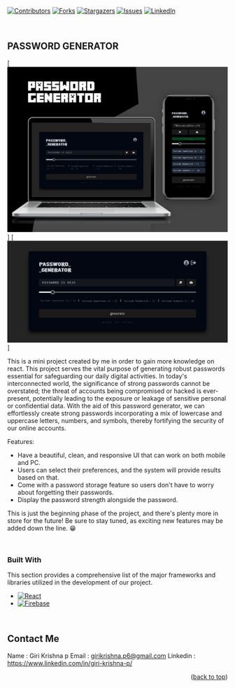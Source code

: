 <!-- Improved compatibility of back to top link: See: https://github.com/othneildrew/Best-README-Template/pull/73 -->
<a name="readme-top"></a>
<!--
*** Thanks for checking out the Best-README-Template. If you have a suggestion
*** that would make this better, please fork the repo and create a pull request
*** or simply open an issue with the tag "enhancement".
*** Don't forget to give the project a star!
*** Thanks again! Now go create something AMAZING! :D
-->



<!-- PROJECT SHIELDS -->
<!--
*** I'm using markdown "reference style" links for readability.
*** Reference links are enclosed in brackets [ ] instead of parentheses ( ).
*** See the bottom of this document for the declaration of the reference variables
*** for contributors-url, forks-url, etc. This is an optional, concise syntax you may use.
*** https://www.markdownguide.org/basic-syntax/#reference-style-links
-->
[![Contributors][contributors-shield]][contributors-url]
[![Forks][forks-shield]][forks-url]
[![Stargazers][stars-shield]][stars-url]
[![Issues][issues-shield]][issues-url]
[![LinkedIn][linkedin-shield]][linkedin-url]

<br />

<!-- ABOUT THE PROJECT -->
## PASSWORD GENERATOR 

[![Product Name Screen Shot][product-screenshot]]
[![Product Name Screen Shot][product-screenshot2]]


This is a mini project created by me in order to gain more knowledge on react. 
This project serves the vital purpose of generating robust passwords essential for safeguarding our daily digital activities. In today's interconnected world, the significance of strong passwords cannot be overstated; the threat of accounts being compromised or hacked is ever-present, potentially leading to the exposure or leakage of sensitive personal or confidential data. With the aid of this password generator, we can effortlessly create strong passwords incorporating a mix of lowercase and uppercase letters, numbers, and symbols, thereby fortifying the security of our online accounts.

Features:
* Have a beautiful, clean, and responsive UI that can work on both mobile and PC.
* Users can select their preferences, and the system will provide results based on that.
* Come with a password storage feature so users don't have to worry about forgetting their passwords.
* Display the password strength alongside the password.

This is just the beginning phase of the project, and there's plenty more in store for the future! Be sure to stay tuned, as exciting new features may be added down the line. 😁


<br />


### Built With

This section provides a comprehensive list of the major frameworks and libraries utilized in the development of our project.

* [![React][React.js]][React-url]
* [![Firebase][Firebase]][Firebase-url]


<br />


<!-- CONTACT -->
## Contact Me

Name : Giri Krishna p
Email : girikrishna.p6@gmail.com
Linkedin : https://www.linkedin.com/in/giri-krishna-p/

<p align="right">(<a href="#readme-top">back to top</a>)</p>



<!-- MARKDOWN LINKS & IMAGES -->
<!-- https://www.markdownguide.org/basic-syntax/#reference-style-links -->
[contributors-shield]: https://img.shields.io/github/contributors/GiriKrishnap/Password-Generator.svg?style=for-the-badge
[contributors-url]: https://github.com/GiriKrishnap/Password-Generator/graphs/contributors
[forks-shield]: https://img.shields.io/github/forks/GiriKrishnap/Password-Generator.svg?style=for-the-badge
[forks-url]: https://github.com/GiriKrishnap/Password-Generator/network/members
[stars-shield]: https://img.shields.io/github/stars/GiriKrishnap/Password-Generator.svg?style=for-the-badge
[stars-url]: https://github.com/GiriKrishnap/Password-Generator/stargazers 
[issues-shield]: https://img.shields.io/github/issues/GiriKrishnap/Password-Generator.svg?style=for-the-badge
[issues-url]: https://github.com/GiriKrishnap/Password-Generator.svg?style=for-the-badge/issues
[license-shield]: https://img.shields.io/github/license/GiriKrishnap/Password-Generator.svg?style=for-the-badge
[license-url]: https://github.com/GiriKrishnap/Password-Generator.svg?style=for-the-badge/blob/master/LICENSE.txt
[linkedin-shield]: https://img.shields.io/badge/-LinkedIn-black.svg?style=for-the-badge&logo=linkedin&colorB=555
[linkedin-url]: https://www.linkedin.com/in/giri-krishna-p/
[product-screenshot]: /public/images/show.png
[product-screenshot2]: /public/images/password%20generator%20image.png
[React.js]: https://img.shields.io/badge/React-20232A?style=for-the-badge&logo=react&logoColor=61DAFB
[Firebase]: https://img.shields.io/badge/firebase-0769AD?style=for-the-badge&logo=firebase&logoColor=white
[Firebase-url]: https://firebase.google.com/
[React-url]: https://reactjs.org/

